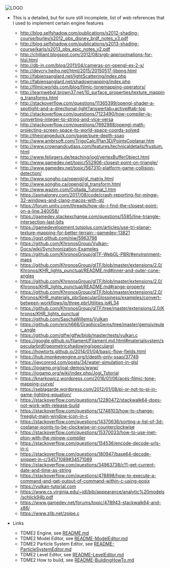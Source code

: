 ![LOGO](https://raw.githubusercontent.com/andreasdr/tdme2/master/resources/logos/github-logo.png)

- This is a detailed, but for sure still incomplete, list of web references that I used to implement certain engine features
  - http://blog.selfshadow.com/publications/s2012-shading-course/burley/s2012_pbs_disney_brdf_notes_v3.pdf
  - http://blog.selfshadow.com/publications/s2013-shading-course/karis/s2013_pbs_epic_notes_v2.pdf
  - http://chilliant.blogspot.com/2012/08/srgb-approximations-for-hlsl.html
  - http://db-in.com/blog/2011/04/cameras-on-opengl-es-2-x/
  - http://devcry.heiho.net/html/2015/20150517-libpng.html
  - http://fabiensanglard.net/lightScattering/index.php
  - http://fabiensanglard.net/shadowmapping/index.php
  - http://filmicworlds.com/blog/filmic-tonemapping-operators/
  - http://learnwebgl.brown37.net/10_surface_properties/texture_mapping_transforms.html
  - http://stackoverflow.com/questions/11365399/opengl-shader-a-spotlight-and-a-directional-light?answertab=active#tab-top
  - http://stackoverflow.com/questions/7123490/how-compiler-is-converting-integer-to-string-and-vice-versa
  - http://stackoverflow.com/questions/7692988/opengl-math-projecting-screen-space-to-world-space-coords-solved
  - http://theorangeduck.com/page/pure-depth-ssao
  - http://www.ambrsoft.com/TrigoCalc/Plan3D/PointsCoplanar.htm
  - http://www.crownandcutlass.com/features/technicaldetails/frustum.html
  - http://www.felixgers.de/teaching/jogl/vertexBufferObject.html
  - http://www.gamedev.net/topic/552906-closest-point-on-triangle/
  - http://www.gamedev.net/topic/567310-platform-game-collision-detection/
  - http://www.songho.ca/opengl/gl_matrix.html
  - http://www.songho.ca/opengl/gl_transform.html
  - http://www.wazim.com/Collada_Tutorial_1.htm
  - https://asmaloney.com/2017/08/code/crash-reporting-for-mingw-32-windows-and-clang-macos-with-qt/
  - https://forum.unity.com/threads/how-do-i-find-the-closest-point-on-a-line.340058/
  - https://gamedev.stackexchange.com/questions/5585/line-triangle-intersection-last-bits
  - https://gamedevelopment.tutsplus.com/articles/use-tri-planar-texture-mapping-for-better-terrain--gamedev-13821
  - https://gist.github.com/niw/5963798
  - https://github.com/KhronosGroup/Vulkan-Docs/wiki/Synchronization-Examples
  - https://github.com/KhronosGroup/glTF-WebGL-PBR/#environment-maps
  - https://github.com/KhronosGroup/glTF/blob/master/extensions/2.0/Khronos/KHR_lights_punctual/README.md#inner-and-outer-cone-angles
  - https://github.com/KhronosGroup/glTF/blob/master/extensions/2.0/Khronos/KHR_lights_punctual/README.md#range-property
  - https://github.com/KhronosGroup/glTF/blob/master/extensions/2.0/Khronos/KHR_materials_pbrSpecularGlossiness/examples/convert-between-workflows/js/three.pbrUtilities.js#L34
  - https://github.com/KhronosGroup/glTF/tree/master/extensions/2.0/Khronos/KHR_lights_punctual
  - https://github.com/SaschaWillems/Vulkan
  - https://github.com/erich666/GraphicsGems/tree/master/gemsiv/euler_angle
  - https://github.com/glfw/glfw/blob/master/tests/vulkan.c
  - https://google.github.io/filament/Filament.md.html#materialsystem/specularbrdf/geometricshadowing(specularg)
  - https://howtorts.github.io/2014/01/04/basic-flow-fields.html
  - https://hub.jmonkeyengine.org/t/depth-only-ssao/37749
  - https://jayconrod.com/posts/34/water-simulation-in-glsl
  - https://jogamp.org/joal-demos/www/
  - https://jogamp.org/wiki/index.php/Jogl_Tutorial
  - https://knarkowicz.wordpress.com/2016/01/06/aces-filmic-tone-mapping-curve/
  - https://seblagarde.wordpress.com/2012/01/08/pi-or-not-to-pi-in-game-lighting-equation/
  - https://stackoverflow.com/questions/12280472/stackwalk64-does-not-work-with-release-build
  - https://stackoverflow.com/questions/12748103/how-to-change-freeglut-main-window-icon-in-c
  - https://stackoverflow.com/questions/14370636/sorting-a-list-of-3d-coplanar-points-to-be-clockwise-or-counterclockwise
  - https://stackoverflow.com/questions/15370033/how-to-use-inet-pton-with-the-mingw-compiler
  - https://stackoverflow.com/questions/154536/encode-decode-urls-in-c
  - https://stackoverflow.com/questions/180947/base64-decode-snippet-in-c/34571089#34571089
  - https://stackoverflow.com/questions/34963738/c11-get-current-date-and-time-as-string
  - https://stackoverflow.com/questions/478898/how-to-execute-a-command-and-get-output-of-command-within-c-using-posix
  - https://vulkan-tutorial.com
  - https://www.cs.virginia.edu/~jdl/bib/appearance/analytic%20models/schlick94b.pdf
  - https://www.gamedev.net/forums/topic/478943-stackwalk64-and-x86/
  - https://www.zlib.net/zpipe.c

- Links
	- TDME2 Engine, see [README.md](./README.md)
    - TDME2 Model Editor, see [README-ModelEditor.md](./README-ModelEditor.md)
    - TDME2 Particle System Editor, see [README-ParticleSystemEditor.md](./README-ParticleSystemEditor.md)
    - TDME2 Level Editor, see [README-LevelEditor.md](./README-LevelEditor.md)
    - TDME2 How to build, see [README-BuildingHowTo.md](./README-BuildingHowTo.md)

